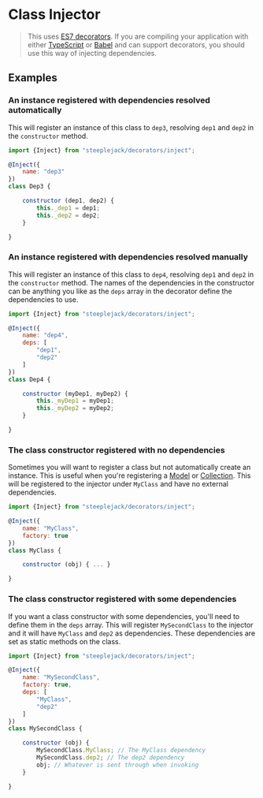 # Class Injector

> This uses [ES7 decorators](https://medium.com/google-developers/exploring-es7-decorators-76ecb65fb841#.1rru191h9). If you are compiling
> your application with either [TypeScript](http://www.typescriptlang.org) or [Babel](http://babeljs.io) and can support decorators, you
> should use this way of injecting dependencies.

## Examples

### An instance registered with dependencies resolved automatically

This will register an instance of this class to `dep3`, resolving `dep1` and `dep2` in the `constructor` method.

```javascript
import {Inject} from "steeplejack/decorators/inject";

@Inject({
    name: "dep3"
})
class Dep3 {

    constructor (dep1, dep2) {
        this._dep1 = dep1;
        this._dep2 = dep2;
    }

}
```

### An instance registered with dependencies resolved manually

This will register an instance of this class to `dep4`, resolving `dep1` and `dep2` in the `constructor` method. The names of the
dependencies in the constructor can be anything you like as the `deps` array in the decorator define the dependencies to use.

```javascript
import {Inject} from "steeplejack/decorators/inject";

@Inject({
    name: "dep4",
    deps: [
        "dep1",
        "dep2"
    ]
})
class Dep4 {

    constructor (myDep1, myDep2) {
        this._myDep1 = myDep1;
        this._myDep2 = myDep2;
    }

}
```

### The class constructor registered with no dependencies

Sometimes you will want to register a class but not automatically create an instance. This is useful when you're registering a
[Model](../data-models/model.md) or [Collection](../data-modules/collection.md).  This will be registered to the injector under `MyClass`
and have no external dependencies.

```javascript
import {Inject} from "steeplejack/decorators/inject";

@Inject({
    name: "MyClass",
    factory: true
})
class MyClass {

    constructor (obj) { ... }

}
```

### The class constructor registered with some dependencies

If you want a class constructor with some dependencies, you'll need to define them in the `deps` array. This will register `MySecondClass`
to the injector and it will have `MyClass` and `dep2` as dependencies. These dependencies are set as static methods on the class.

```javascript
import {Inject} from "steeplejack/decorators/inject";

@Inject({
    name: "MySecondClass",
    factory: true,
    deps: [
        "MyClass",
        "dep2"
    ]
})
class MySecondClass {

    constructor (obj) {
        MySecondClass.MyClass; // The MyClass dependency
        MySecondClass.dep2; // The dep2 dependency
        obj; // Whatever is sent through when invoking
    }

}
```
